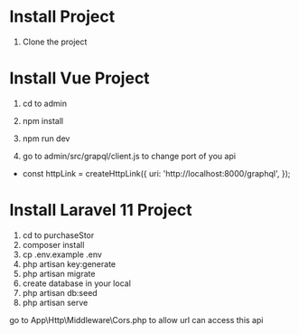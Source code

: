 # Install Project 
1. Clone the project

# Install Vue Project 
1. cd to admin 
2. npm install
3. npm run dev

4. go to admin/src/grapql/client.js 
to change port of you api 
- const httpLink = createHttpLink({
    uri: 'http://localhost:8000/graphql',
});


# Install Laravel 11 Project 

1. cd to purchaseStor 
2. composer install
3. cp .env.example .env
4. php artisan key:generate
5. php artisan migrate
6. create database in your local
7. php artisan db:seed
8. php artisan serve

go to App\Http\Middleware\Cors.php
to allow url can access this api 


